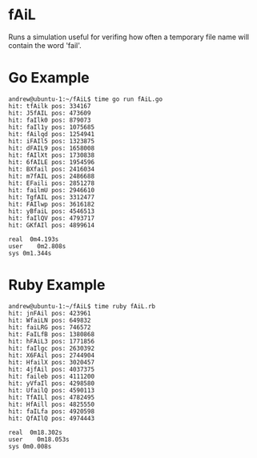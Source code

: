 fAiL
====

Runs a simulation useful for verifing how often a temporary file name will contain the word 'fail'.

Go Example
==========
```shell
andrew@ubuntu-1:~/fAiL$ time go run fAiL.go 
hit: tfAilk pos: 334167
hit: J5fAIL pos: 473609
hit: faIlk0 pos: 879073
hit: faIl1y pos: 1075685
hit: fAilqd pos: 1254941
hit: iFAIl5 pos: 1323875
hit: dFAIL9 pos: 1658008
hit: fAIlXt pos: 1730838
hit: 6fAILE pos: 1954596
hit: BXfail pos: 2416034
hit: m7fAIL pos: 2486688
hit: EFaili pos: 2851278
hit: failmU pos: 2946610
hit: TgfAIL pos: 3312477
hit: FAIlwp pos: 3616182
hit: yBfaiL pos: 4546513
hit: faIlQV pos: 4793717
hit: GKfAIl pos: 4899614

real  0m4.193s
user	0m2.808s
sys	0m1.344s
```

Ruby Example
============
```shell
andrew@ubuntu-1:~/fAiL$ time ruby fAiL.rb 
hit: jnFAil pos: 423961
hit: WfaiLN pos: 649832
hit: faiLRG pos: 746572
hit: FaILfB pos: 1380868
hit: hFAiL3 pos: 1771856
hit: faIlgc pos: 2630392
hit: X6FAil pos: 2744904
hit: HfailX pos: 3020457
hit: 4jfAil pos: 4037375
hit: faileb pos: 4111200
hit: yVfaIl pos: 4298580
hit: UfailQ pos: 4590113
hit: TfAILl pos: 4782495
hit: HfAill pos: 4825550
hit: faILfa pos: 4920598
hit: QfAIlQ pos: 4974443

real  0m18.302s
user	0m18.053s
sys	0m0.008s
```
